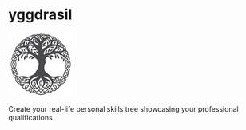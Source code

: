 # yggdrasil

![Yggdrasil](resources/yggdrasil128.jpg)

Create your real-life personal skills tree showcasing your professional qualifications
